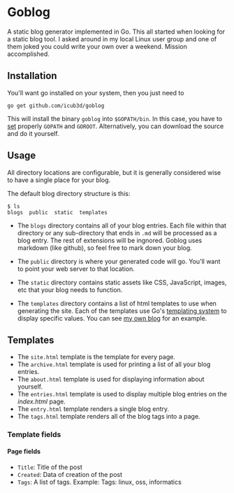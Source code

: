 Goblog
======

A static blog generator implemented in Go. This all started when
looking for a static blog tool. I asked around in my local Linux user
group and one of them joked you could write your own over a
weekend. Mission accomplished. 

Installation
------------

You'll want go installed on your system, then you just need to 

    go get github.com/icub3d/goblog
	
This will install the binary `goblog` into `$GOPATH/bin`. In this case, you
have to [set](http://golang.org/doc/code.html#GOPATH) properly `GOPATH` and `GOROOT`.
Alternatively, you can download the source and do it yourself.

Usage
-----

All directory locations are configurable, but it is generally considered
wise to have a single place for your blog.

The default blog directory structure is this:

    $ ls
    blogs  public  static  templates

  * The `blogs` directory contains all of your blog entries. Each file
within that directory or any sub-directory that ends in `.md` will be
processed as a blog entry. The rest of extensions will be ingnored. Goblog uses markdown
(like github), so feel free to mark down your blog.

  * The `public` directory is where your generated code will go. You'll want
to point your web server to that location.

  * The `static` directory contains static assets like CSS, JavaScript,
images, etc that your blog needs to function.

  * The `templates` directory contains a list of html templates to use
when generating the site. Each of the templates use Go's [templating system](http://golang.org/pkg/text/template/)
to display specific values. You can see [my own blog](https://github.com/icub3d/joshua.themarshians.com) for
an example.

Templates
---------

  * The `site.html` template is the template for every page.
  * The `archive.html` template is used for printing a list of all your blog entries.
  * The `about.html` template is used for displaying information about yourself.
  * The `entries.html` template is used to display multiple blog entries on the *index.html* page.
  * The `entry.html` template renders a single blog entry.
  * The `tags.html` template renders all of the blog tags into a page.

### Template fields

#### Page fields

  * `Title`: Title of the post
  * `Created`: Data of creation of the post
  * `Tags`: A list of tags. Example: Tags: linux, oss, informatics


